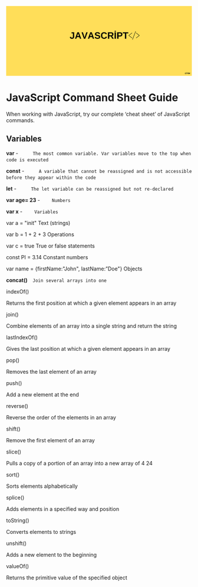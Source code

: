 <div align="center">
	<img src="guide/images/branding/JS.png" title="JavaScript Command Sheet" alt="JavaScript Command Sheet" />
</div>

# JavaScript Command Sheet Guide

When working with JavaScript, try our complete ‘cheat sheet’ of JavaScript commands. 

## Variables


   **var**    -     `      The most common variable. Var variables move to the top when code is executed       `
   
   **const**    -     `      A variable that cannot be reassigned and is not accessible before they appear within the code       `
   
   **let**    -     `      The let variable can be reassigned but not re-declared       `
   
   **var age= 23**    -     `     Numbers    `
   
   **var x**    -     `     Variables    `
   
   var a = "init"  Text (strings)

var b = 1 + 2 + 3   Operations

var c = true   True or false statements

const PI = 3.14   Constant numbers

var name = {firstName:"John", lastName:”Doe"}     Objects

**concat()**` 
Join several arrays into one` 

indexOf()

Returns the first position at which a given element appears in an array

join()

Combine elements of an array into a single string and return the string

lastIndexOf()

Gives the last position at which a given element appears in an array

pop()

Removes the last element of an array

push()

Add a new element at the end

reverse()

Reverse the order of the elements in an array

shift()

Remove the first element of an array

slice()

Pulls a copy of a portion of an array into a new array of 4 24

sort()

Sorts elements alphabetically

splice()

Adds elements in a specified way and position

toString()

Converts elements to strings

unshift()

Adds a new element to the beginning

valueOf()

Returns the primitive value of the specified object
   


